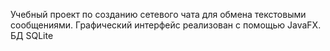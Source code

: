 Учебный проект по созданию сетевого чата для обмена текстовыми сообщениями. Графический интерфейс реализован с помощью JavaFX. БД SQLite
